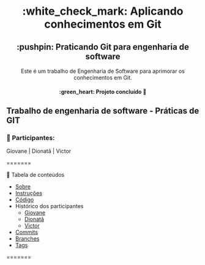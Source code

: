 
<h1 align="center">:white_check_mark: Aplicando conhecimentos em Git</h1>

<h2 align="center">:pushpin: Praticando Git para engenharia de software</h2>

<p align="center">Este é um trabalho de Engenharia de Software para aprimorar os conhecimentos em Git.</p>

<h4 align="center"> 
	:green_heart: Projeto concluído  🚀
</h4>

## Trabalho de engenharia de software - Práticas de GIT


### :construction_worker: Participantes:

Giovane | 
Dionatã | 
Victor

=======

:bookmark: Tabela de conteúdos


<!--ts-->
   * [Sobre](/README.md)
   * [Instruções](/INSTRUCTIONS.md)
   * [Código](/Calculadora.js)
   * Histórico dos participantes
      * [Giovane](/LOG_GSilva9)
      * [Dionatã](/LOG_DionataBergmann)
      * [Victor](/LOG_victorbonow)
   * [Commits](/commits)
   * [Branches](/branches)
   * [Tags](/tags)
<!--te-->
=======

